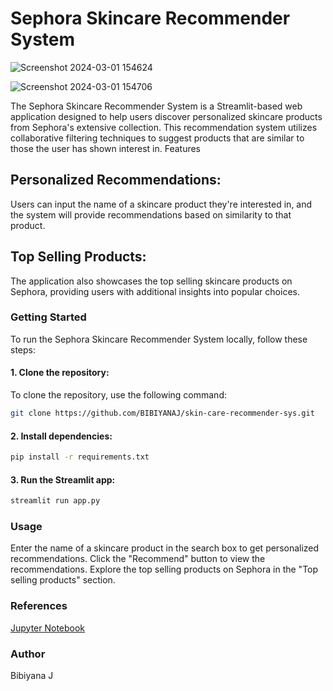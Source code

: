 # Sephora Skincare Recommender System
![Screenshot 2024-03-01 154624](https://github.com/BIBIYANAJ/skin-care-recommender-sys/assets/126191304/4a1cd22d-a230-46a9-860f-a8211372f8d3)

![Screenshot 2024-03-01 154706](https://github.com/BIBIYANAJ/skin-care-recommender-sys/assets/126191304/2cc737ad-e91d-4f03-8a34-f7bde03472b0)


The Sephora Skincare Recommender System is a Streamlit-based web application designed to help users discover personalized skincare products from Sephora's extensive collection. This recommendation system utilizes collaborative filtering techniques to suggest products that are similar to those the user has shown interest in.
Features
## Personalized Recommendations: 
Users can input the name of a skincare product they're interested in, and the system will provide recommendations based on similarity to that product.

## Top Selling Products:
The application also showcases the top selling skincare products on Sephora, providing users with additional insights into popular choices.

### Getting Started
To run the Sephora Skincare Recommender System locally, follow these steps:

#### 1. Clone the repository:
To clone the repository, use the following command:
```bash
git clone https://github.com/BIBIYANAJ/skin-care-recommender-sys.git
```
#### 2. Install dependencies:
```bash
pip install -r requirements.txt
```
#### 3. Run the Streamlit app:
```bash
streamlit run app.py
```
### Usage
Enter the name of a skincare product in the search box to get personalized recommendations.
Click the "Recommend" button to view the recommendations.
Explore the top selling products on Sephora in the "Top selling products" section.

### References

  <font color='blue'>[Jupyter Notebook](https://jupyter.org/)</font>


### Author

  Bibiyana J
